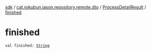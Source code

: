 [sdk](../../index.md) / [cat.rokubun.jason.repository.remote.dto](../index.md) / [ProcessDetailResult](index.md) / [finished](./finished.md)

# finished

`val finished: `[`String`](https://kotlinlang.org/api/latest/jvm/stdlib/kotlin/-string/index.html)